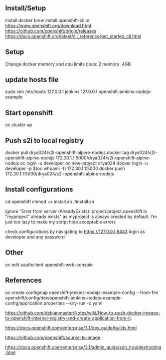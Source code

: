 ## Install/Setup
install docker
brew install openshift-cli
or 
https://www.openshift.org/download.html
https://github.com/openshift/origin/releases
https://docs.openshift.org/latest/cli_reference/get_started_cli.html

## Setup
Change docker memory and cpu limits
cpus: 2
memory: 4GB

## update hosts file
sudo vim /etc/hosts
127.0.0.1       jenkins
127.0.0.1       openshift-jenkins-nodejs-example

## Start openshift
oc cluster up
 
## Push s2i to local registry
docker pull drya024/s2i-openshift-alpine-nodejs
docker tag drya024/s2i-openshift-alpine-nodejs 172.30.1.1:5000/drya024/s2i-openshift-alpine-nodejs
oc login -u developer
oc new-project drya024
docker login -u developer -p $(oc whoami -t) 172.30.1.1:5000
docker push 172.30.1.1:5000/drya024/s2i-openshift-alpine-nodejs

## Install configurations
cd openshift
chmod +x install.sh
./install.sh

ignore "Error from server (AlreadyExists): project.project.openshift.io "myproject" already exists"
as myproject is always created by default. I'm just too lazy to make my script hide acceptable errors

check configurations by navigating to https://127.0.0.1:8443
login as developer and any password

## Other
oc edit oauthclient openshift-web-console

## References
oc create configmap openshift-jenkins-nodejs-example-config --from-file openshift/config/dev/openshift-jenkins-nodejs-example-config/application.properties --dry-run -o yaml

https://github.com/debianmaster/Notes/wiki/How-to-push-docker-images-to-openshift-internal-registry-and-create-application-from-it.

https://docs.openshift.com/enterprise/3.1/dev_guide/builds.html

https://github.com/openshift/source-to-image

https://docs.openshift.com/enterprise/3.1/admin_guide/sdn_troubleshooting.html